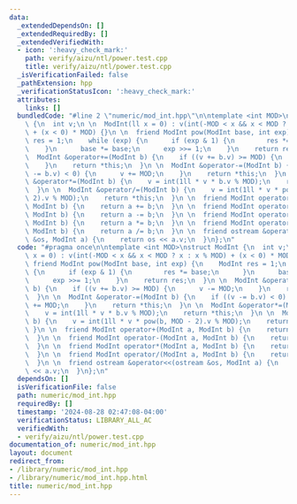 ```yaml
---
data:
  _extendedDependsOn: []
  _extendedRequiredBy: []
  _extendedVerifiedWith:
  - icon: ':heavy_check_mark:'
    path: verify/aizu/ntl/power.test.cpp
    title: verify/aizu/ntl/power.test.cpp
  _isVerificationFailed: false
  _pathExtension: hpp
  _verificationStatusIcon: ':heavy_check_mark:'
  attributes:
    links: []
  bundledCode: "#line 2 \"numeric/mod_int.hpp\"\n\ntemplate <int MOD>\nstruct ModInt\
    \ {\n  int v;\n \n  ModInt(ll x = 0) : v(int(-MOD < x && x < MOD ? x : x % MOD)\
    \ + (x < 0) * MOD) {}\n \n  friend ModInt pow(ModInt base, int exp) {\n    ModInt\
    \ res = 1;\n    while (exp) {\n      if (exp & 1) {\n        res *= base;\n  \
    \    }\n      base *= base;\n      exp >>= 1;\n    }\n    return res;\n  }\n \n\
    \  ModInt &operator+=(ModInt b) {\n    if ((v += b.v) >= MOD) {\n      v -= MOD;\n\
    \    }\n    return *this;\n  }\n \n  ModInt &operator-=(ModInt b) {\n    if ((v\
    \ -= b.v) < 0) {\n      v += MOD;\n    }\n    return *this;\n  }\n \n  ModInt\
    \ &operator*=(ModInt b) {\n    v = int(1ll * v * b.v % MOD);\n    return *this;\n\
    \  }\n \n  ModInt &operator/=(ModInt b) {\n    v = int(1ll * v * pow(b, MOD -\
    \ 2).v % MOD);\n    return *this;\n  }\n \n  friend ModInt operator+(ModInt a,\
    \ ModInt b) {\n    return a += b;\n  }\n \n  friend ModInt operator-(ModInt a,\
    \ ModInt b) {\n    return a -= b;\n  }\n \n  friend ModInt operator*(ModInt a,\
    \ ModInt b) {\n    return a *= b;\n  }\n \n  friend ModInt operator/(ModInt a,\
    \ ModInt b) {\n    return a /= b;\n  }\n \n  friend ostream &operator<<(ostream\
    \ &os, ModInt a) {\n    return os << a.v;\n  }\n};\n"
  code: "#pragma once\n\ntemplate <int MOD>\nstruct ModInt {\n  int v;\n \n  ModInt(ll\
    \ x = 0) : v(int(-MOD < x && x < MOD ? x : x % MOD) + (x < 0) * MOD) {}\n \n \
    \ friend ModInt pow(ModInt base, int exp) {\n    ModInt res = 1;\n    while (exp)\
    \ {\n      if (exp & 1) {\n        res *= base;\n      }\n      base *= base;\n\
    \      exp >>= 1;\n    }\n    return res;\n  }\n \n  ModInt &operator+=(ModInt\
    \ b) {\n    if ((v += b.v) >= MOD) {\n      v -= MOD;\n    }\n    return *this;\n\
    \  }\n \n  ModInt &operator-=(ModInt b) {\n    if ((v -= b.v) < 0) {\n      v\
    \ += MOD;\n    }\n    return *this;\n  }\n \n  ModInt &operator*=(ModInt b) {\n\
    \    v = int(1ll * v * b.v % MOD);\n    return *this;\n  }\n \n  ModInt &operator/=(ModInt\
    \ b) {\n    v = int(1ll * v * pow(b, MOD - 2).v % MOD);\n    return *this;\n \
    \ }\n \n  friend ModInt operator+(ModInt a, ModInt b) {\n    return a += b;\n\
    \  }\n \n  friend ModInt operator-(ModInt a, ModInt b) {\n    return a -= b;\n\
    \  }\n \n  friend ModInt operator*(ModInt a, ModInt b) {\n    return a *= b;\n\
    \  }\n \n  friend ModInt operator/(ModInt a, ModInt b) {\n    return a /= b;\n\
    \  }\n \n  friend ostream &operator<<(ostream &os, ModInt a) {\n    return os\
    \ << a.v;\n  }\n};\n"
  dependsOn: []
  isVerificationFile: false
  path: numeric/mod_int.hpp
  requiredBy: []
  timestamp: '2024-08-28 02:47:08-04:00'
  verificationStatus: LIBRARY_ALL_AC
  verifiedWith:
  - verify/aizu/ntl/power.test.cpp
documentation_of: numeric/mod_int.hpp
layout: document
redirect_from:
- /library/numeric/mod_int.hpp
- /library/numeric/mod_int.hpp.html
title: numeric/mod_int.hpp
---
```

